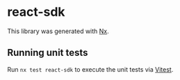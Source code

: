 # react-sdk

This library was generated with [Nx](https://nx.dev).

## Running unit tests

Run `nx test react-sdk` to execute the unit tests via [Vitest](https://vitest.dev/).
